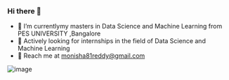 ### Hi there 👋


- 🔭 I’m currentlymy masters in Data Science and Machine Learning from PES UNIVERSITY ,Bangalore
- 🌱 Actively looking for internships in the field of Data Science and Machine Learning
- 💬 Reach me at monisha81reddy@gmail.com

![image](https://user-images.githubusercontent.com/63378154/135090402-925bcca0-496a-4323-9602-a4c5e30fb0dc.png)











